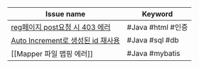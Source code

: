 


| Issue name                                                                        | Keyword         |
| --------------------------------------------------------------------------------- | --------------- |
| [reg페이지 post요청 시 403 에러](</기농이네 prj/Backend/note/reg페이지 post요청 시 403 에러>)         | #Java #html #인증 |
| [Auto Increment로 생성된 id 재사용](</기농이네 prj/Backend/note/Auto Increment로 생성된 id 재사용>) | #Java #sql #db  |
| [[Mapper 파일 맵핑 에러]]                                                               | #Java #mybatis  |
